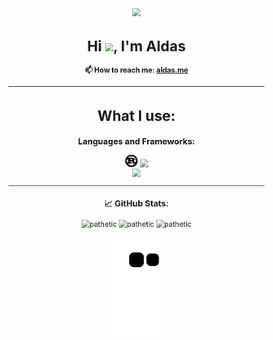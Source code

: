<p align="center">
  <img src="https://media.giphy.com/media/M9gbBd9nbDrOTu1Mqx/giphy.gif" width="100"/>
</p>
<h1 align="center">Hi <img src="https://media.giphy.com/media/hvRJCLFzcasrR4ia7z/giphy.gif" width="40">, I'm Aldas</h1>
<h4 align="center">📫 How to reach me: <a href="https://aldas.me">aldas.me</a></h4>

---

<h1 align="center">What I use:</h1>
<h3 align="center">Languages and Frameworks:</h3>
<p align="center">
<code><img width="5%" src="https://github.com/devicons/devicon/blob/master/icons/rust/rust-plain.svg"></code>
<code><img width="9%" src="https://cdn.freebiesupply.com/logos/large/2x/nodejs-1-logo-png-transparent.png"></code>
<br />
<code><img width="10%" src="https://www.vectorlogo.zone/logos/python/python-ar21.svg"></code>

---

<h3 align="center"> &#x1f4c8; GitHub Stats: </h3>
<p align="center">
<img src="https://github-readme-stats.vercel.app/api?username=4ldas&theme=tokyonight&show_icons=true" alt="pathetic" width="350" height="140"/>
<img src="https://github-readme-stats.vercel.app/api/top-langs?username=4ldas&theme=tokyonight&layout=compact" alt="pathetic" width="350" height="140"/>
<img src="https://github-readme-streak-stats.herokuapp.com/?user=4ldas&theme=tokyonight" alt="pathetic" width="350" height="140"/>
</p>

<p align="center">
<img src="https://github.com/bwkam/bwkam/blob/output/github-contribution-snake.svg"></img>
</p>
